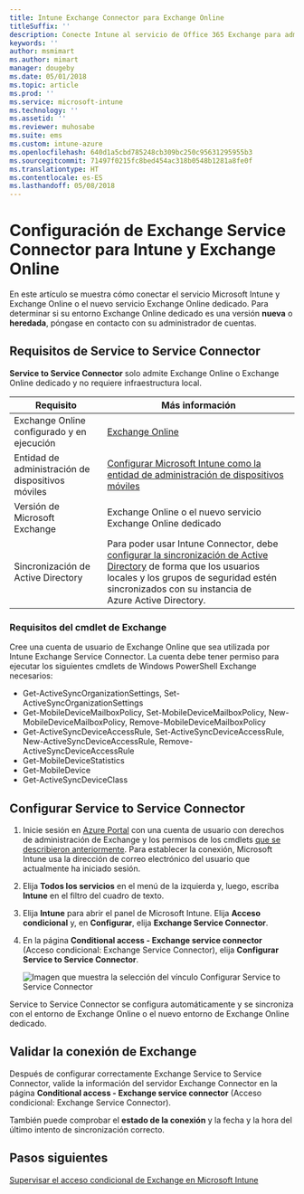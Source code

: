 ```yaml
---
title: Intune Exchange Connector para Exchange Online
titleSuffix: ''
description: Conecte Intune al servicio de Office 365 Exchange para admitir la administración de dispositivos móviles (MDM) de Exchange ActiveSync.
keywords: ''
author: msmimart
ms.author: mimart
manager: dougeby
ms.date: 05/01/2018
ms.topic: article
ms.prod: ''
ms.service: microsoft-intune
ms.technology: ''
ms.assetid: ''
ms.reviewer: muhosabe
ms.suite: ems
ms.custom: intune-azure
ms.openlocfilehash: 640d1a5cbd785248cb309bc250c95631295955b3
ms.sourcegitcommit: 71497f0215fc8bed454ac318b0548b1281a8fe0f
ms.translationtype: HT
ms.contentlocale: es-ES
ms.lasthandoff: 05/08/2018
---
```

# <a name="configure-the-exchange-service-connector-for-intune-and-exchange-online"></a>Configuración de Exchange Service Connector para Intune y Exchange Online

En este artículo se muestra cómo conectar el servicio Microsoft Intune y Exchange Online o el nuevo servicio Exchange Online dedicado. Para determinar si su entorno Exchange Online dedicado es una versión **nueva** o **heredada**, póngase en contacto con su administrador de cuentas.

## <a name="service-to-service-connector-requirements"></a>Requisitos de Service to Service Connector
**Service to Service Connector** solo admite Exchange Online o Exchange Online dedicado y no requiere infraestructura local.


|              Requisito               |                                                                                                            Más información                                                                                                            |
|----------------------------------------|----------------------------------------------------------------------------------------------------------------------------------------------------------------------------------------------------------------------------------------|
| Exchange Online configurado y en ejecución |                                                                                 [Exchange Online](https://technet.microsoft.com/library/jj200580.aspx)                                                                                 |
|   Entidad de administración de dispositivos móviles   |                                                       [Configurar Microsoft Intune como la entidad de administración de dispositivos móviles](mdm-authority-set.md)                                                       |
|       Versión de Microsoft Exchange       |                                                                                      Exchange Online o el nuevo servicio Exchange Online dedicado                                                                                      |
|    Sincronización de Active Directory    | Para poder usar Intune Connector, debe [configurar la sincronización de Active Directory](/intune/users-add) de forma que los usuarios locales y los grupos de seguridad estén sincronizados con su instancia de Azure Active Directory. |

### <a name="exchange-cmdlet-requirements"></a>Requisitos del cmdlet de Exchange

Cree una cuenta de usuario de Exchange Online que sea utilizada por Intune Exchange Service Connector. La cuenta debe tener permiso para ejecutar los siguientes cmdlets de Windows PowerShell Exchange necesarios:

 - Get-ActiveSyncOrganizationSettings, Set-ActiveSyncOrganizationSettings
 - Get-MobileDeviceMailboxPolicy, Set-MobileDeviceMailboxPolicy, New-MobileDeviceMailboxPolicy, Remove-MobileDeviceMailboxPolicy
 - Get-ActiveSyncDeviceAccessRule, Set-ActiveSyncDeviceAccessRule, New-ActiveSyncDeviceAccessRule, Remove-ActiveSyncDeviceAccessRule
 - Get-MobileDeviceStatistics
 - Get-MobileDevice
 - Get-ActiveSyncDeviceClass

## <a name="set-up-the-service-to-service-connector"></a>Configurar Service to Service Connector

1. Inicie sesión en [Azure Portal](http://portal.azure.com) con una cuenta de usuario con derechos de administración de Exchange y los permisos de los cmdlets [que se describieron anteriormente](#exchange-cmdlet-requirements). Para establecer la conexión, Microsoft Intune usa la dirección de correo electrónico del usuario que actualmente ha iniciado sesión.

2. Elija **Todos los servicios** en el menú de la izquierda y, luego, escriba **Intune** en el filtro del cuadro de texto.

3. Elija **Intune** para abrir el panel de Microsoft Intune. Elija **Acceso condicional** y, en **Configurar**, elija **Exchange Service Connector**.

4.  En la página **Conditional access - Exchange service connector** (Acceso condicional: Exchange Service Connector), elija **Configurar Service to Service Connector**. 
   
     ![Imagen que muestra la selección del vínculo Configurar Service to Service Connector](media/exchange_service_connector.png)

Service to Service Connector se configura automáticamente y se sincroniza con el entorno de Exchange Online o el nuevo entorno de Exchange Online dedicado.

## <a name="validate-your-exchange-connection"></a>Validar la conexión de Exchange

Después de configurar correctamente Exchange Service to Service Connector, valide la información del servidor Exchange Connector en la página **Conditional access - Exchange service connector** (Acceso condicional: Exchange Service Connector).

También puede comprobar el **estado de la conexión** y la fecha y la hora del último intento de sincronización correcto.

## <a name="next-steps"></a>Pasos siguientes
[Supervisar el acceso condicional de Exchange en Microsoft Intune](conditional-access-exchange-monitor.md)